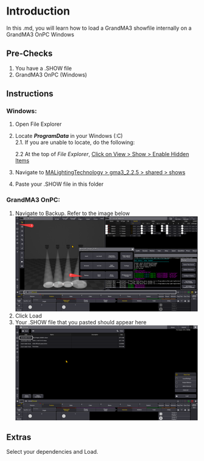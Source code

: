 # Introduction
In this .md, you will learn how to load a GrandMA3 showfile internally on a GrandMA3 OnPC Windows

## Pre-Checks
1. You have a .SHOW file
2. GrandMA3 OnPC (Windows)
## Instructions
### Windows:

1. Open File Explorer
2. Locate ***ProgramData*** in your Windows (:C)   
    2.1. If you are unable to locate, do the following:
    
    2.2 At the top of *File Explorer*, <u>Click on View > Show > Enable Hidden Items</u>
3. Navigate to <u>MALightingTechnology > gma3_2.2.5 > shared > shows</u>
4. Paste your .SHOW file in this folder

### GrandMA3 OnPC:
1. Navigate to Backup. Refer to the image below
![To Load Page](Images/To_Load.png)
2. Click Load   
3. Your .SHOW file that you pasted should appear here
![alt text](Images/LoadPage.png)

## Extras
Select your dependencies and Load.
